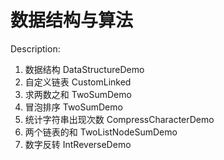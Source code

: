 # 数据结构与算法
Description:
1. 数据结构 DataStructureDemo
2. 自定义链表 CustomLinked
3. 求两数之和 TwoSumDemo
4. 冒泡排序 TwoSumDemo
5. 统计字符串出现次数 CompressCharacterDemo
6. 两个链表的和 TwoListNodeSumDemo
7. 数字反转 IntReverseDemo